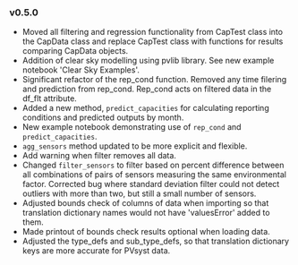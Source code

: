 ### v0.5.0
- Moved all filtering and regression functionality from CapTest class into the CapData class and replace CapTest class with functions for results comparing CapData objects.
- Addition of clear sky modelling using pvlib library.  See new example notebook 'Clear Sky Examples'.
- Significant refactor of the rep\_cond function.  Removed any time filering and prediction from rep\_cond.  Rep\_cond acts on filtered data in the df\_flt attribute.
- Added a new method, `predict_capacities` for calculating reporting conditions and predicted outputs by month.
- New example notebook demonstrating use of `rep_cond` and `predict_capacities`.
- `agg_sensors` method updated to be more explicit and flexible.
- Add warning when filter removes all data.
- Changed `filter_sensors` to filter based on percent difference between all combinations of pairs of sensors measuring the same environmental factor.  Corrected bug where standard deviation filter could not detect outliers with more than two, but still a small number of sensors.
- Adjusted bounds check of columns of data when importing so that translation dictionary names would not have 'valuesError' added to them.
- Made printout of bounds check results optional when loading data.
- Adjusted the type\_defs and sub\_type_defs, so that translation dictionary keys are more accurate for PVsyst data.
